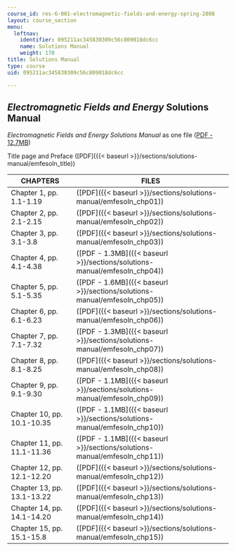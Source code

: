 ```yaml
---
course_id: res-6-001-electromagnetic-fields-and-energy-spring-2008
layout: course_section
menu:
  leftnav:
    identifier: 095211ac345830309c56c809018dc6cc
    name: Solutions Manual
    weight: 170
title: Solutions Manual
type: course
uid: 095211ac345830309c56c809018dc6cc

---
```


_Electromagnetic Fields and Energy_ Solutions Manual
----------------------------------------------------

_Electromagnetic Fields and Energy Solutions Manual_ as one file ([PDF - 12.7MB](/ans7870/resources/zahn/solutions/emfesoln.pdf))

Title page and Preface ([PDF]({{< baseurl >}}/sections/solutions-manual/emfesoln_title))

| CHAPTERS | FILES |
| --- | --- |
| Chapter 1, pp. 1.1-1.19 | ([PDF]({{< baseurl >}}/sections/solutions-manual/emfesoln_chp01)) |
| Chapter 2, pp. 2.1-2.15 | ([PDF]({{< baseurl >}}/sections/solutions-manual/emfesoln_chp02)) |
| Chapter 3, pp. 3.1-3.8 | ([PDF]({{< baseurl >}}/sections/solutions-manual/emfesoln_chp03)) |
| Chapter 4, pp. 4.1-4.38 | ([PDF - 1.3MB]({{< baseurl >}}/sections/solutions-manual/emfesoln_chp04)) |
| Chapter 5, pp. 5.1-5.35 | ([PDF - 1.6MB]({{< baseurl >}}/sections/solutions-manual/emfesoln_chp05)) |
| Chapter 6, pp. 6.1-6.23 | ([PDF]({{< baseurl >}}/sections/solutions-manual/emfesoln_chp06)) |
| Chapter 7, pp. 7.1-7.32 | ([PDF - 1.3MB]({{< baseurl >}}/sections/solutions-manual/emfesoln_chp07)) |
| Chapter 8, pp. 8.1-8.25 | ([PDF]({{< baseurl >}}/sections/solutions-manual/emfesoln_chp08)) |
| Chapter 9, pp. 9.1-9.30 | ([PDF - 1.1MB]({{< baseurl >}}/sections/solutions-manual/emfesoln_chp09)) |
| Chapter 10, pp. 10.1-10.35 | ([PDF - 1.1MB]({{< baseurl >}}/sections/solutions-manual/emfesoln_chp10)) |
| Chapter 11, pp. 11.1-11.36 | ([PDF - 1.1MB]({{< baseurl >}}/sections/solutions-manual/emfesoln_chp11)) |
| Chapter 12, pp. 12.1-12.20 | ([PDF]({{< baseurl >}}/sections/solutions-manual/emfesoln_chp12)) |
| Chapter 13, pp. 13.1-13.22 | ([PDF]({{< baseurl >}}/sections/solutions-manual/emfesoln_chp13)) |
| Chapter 14, pp. 14.1-14.20 | ([PDF]({{< baseurl >}}/sections/solutions-manual/emfesoln_chp14)) |
| Chapter 15, pp. 15.1-15.8 | ([PDF]({{< baseurl >}}/sections/solutions-manual/emfesoln_chp15))